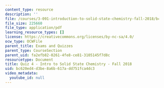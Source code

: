 ```yaml
---
content_type: resource
description: ''
file: /courses/3-091-introduction-to-solid-state-chemistry-fall-2018/bc620ed4d3be8a6b617add751fca4dc3_MIT3_091F18_Q04.pdf
file_size: 225660
file_type: application/pdf
learning_resource_types: []
license: https://creativecommons.org/licenses/by-nc-sa/4.0/
ocw_type: OCWFile
parent_title: Exams and Quizzes
parent_type: CourseSection
parent_uid: fa2efb82-0261-4fe8-ce81-3105145f7d8c
resourcetype: Document
title: Quiz 4 - Intro to Solid State Chemistry - Fall 2018
uid: bc620ed4-d3be-8a6b-617a-dd751fca4dc3
video_metadata:
  youtube_id: null
---
```

